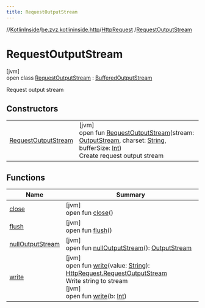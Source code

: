 ```yaml
---
title: RequestOutputStream
---
```

//[KotlinInside](../../../../index.html)/[be.zvz.kotlininside.http](../../index.html)/[HttpRequest](../index.html)
/[RequestOutputStream](index.html)

# RequestOutputStream

[jvm]\
open
class [RequestOutputStream](index.html) : [BufferedOutputStream](https://docs.oracle.com/javase/7/docs/api/java/io/BufferedOutputStream.html)

Request output stream

## Constructors

| | |
|---|---|
| [RequestOutputStream](-request-output-stream.html) | [jvm]<br>open fun [RequestOutputStream](-request-output-stream.html)(stream: [OutputStream](https://docs.oracle.com/javase/7/docs/api/java/io/OutputStream.html), charset: [String](https://docs.oracle.com/javase/7/docs/api/java/lang/String.html), bufferSize: [Int](https://kotlinlang.org/api/latest/jvm/stdlib/kotlin/-int/index.html))<br>Create request output stream |

## Functions

| Name | Summary |
|---|---|
| [close](index.html#610912670%2FFunctions%2F863300109) | [jvm]<br>open fun [close](index.html#610912670%2FFunctions%2F863300109)() |
| [flush](index.html#-1250583157%2FFunctions%2F863300109) | [jvm]<br>open fun [flush](index.html#-1250583157%2FFunctions%2F863300109)() |
| [nullOutputStream](index.html#-935828636%2FFunctions%2F863300109) | [jvm]<br>open fun [nullOutputStream](index.html#-935828636%2FFunctions%2F863300109)(): [OutputStream](https://docs.oracle.com/javase/7/docs/api/java/io/OutputStream.html) |
| [write](write.html) | [jvm]<br>open fun [write](write.html)(value: [String](https://docs.oracle.com/javase/7/docs/api/java/lang/String.html)): [HttpRequest.RequestOutputStream](index.html)<br>Write string to stream<br>[jvm]<br>open fun [write](index.html#669723107%2FFunctions%2F863300109)(b: [Int](https://kotlinlang.org/api/latest/jvm/stdlib/kotlin/-int/index.html)) |

